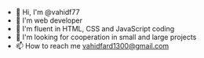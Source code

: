 - 👋 Hi, I'm @vahidf77
- 👀 I'm web developer
- 🌱 I'm fluent in HTML, CSS and JavaScript coding
- 💞️ I'm looking for cooperation in small and large projects
- 📫 How to reach me vahidfard1300@gmail.com

<!---
vahidf77/vahidf77 is a ✨ special ✨ repository because its `README.md` (this file) appears on your GitHub profile.
You can click the Preview link to take a look at your changes.
--->

